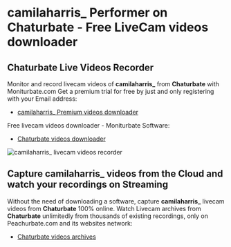 # camilaharris_ Performer on Chaturbate - Free LiveCam videos downloader

## Chaturbate Live Videos Recorder

Monitor and record livecam videos of **camilaharris_** from **Chaturbate** with Moniturbate.com
Get a premium trial for free by just and only registering with your Email address:
* [camilaharris_ Premium videos downloader](https://moniturbate.com/request-demo-licence-key.html)

Free livecam videos downloader - Moniturbate Software:
* [Chaturbate videos downloader](https://moniturbate.com/moniturbate-download-software.html)

![camilaharris_ livecam videos recorder](https://peachurnet.com/templates/moniturbate-software.png)


## Capture camilaharris_ videos from the Cloud and watch your recordings on Streaming

Without the need of downloading a software, capture **camilaharris_** livecam videos from **Chaturbate** 100% online.
Watch Livecam archives from **Chaturbate** unlimitedly from thousands of existing recordings, only on Peachurbate.com and its websites network:
* [Chaturbate videos archives](https://peachurnet.com/)